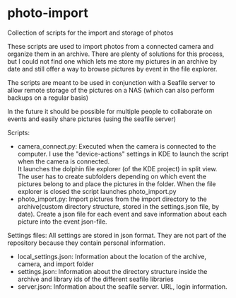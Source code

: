 # photo-import
Collection of scripts for the import and storage of photos

These scripts are used to import photos from a connected camera and organize them in an archive.
There are plenty of solutions for this process, but I could not find one which lets me store my pictures in an archive by date
and still offer a way to browse pictures by event in the file explorer.

The scripts are meant to be used in conjunction with a Seafile server to allow remote storage of the pictures on a NAS (which can also perform backups on a regular basis)

In the future it should be possible for multiple people to collaborate on events and easily share pictures (using the seafile server)

Scripts:
  - camera_connect.py: Executed when the camera is connected to the computer. I use the "device-actions" settings in KDE to launch the script when the camera is connected.  
  It launches the dolphin file explorer (of the KDE project) in split view. The user has to create subfolders depending on which event the pictures belong to and place the pictures in the folder. When the file explorer is closed the script launches photo_import.py
  - photo_import.py: Import pictures from the import directory to the archive(custom directory structure, stored in the settings.json file, by date). Create a json file for each event and save information about each picture into the event json-file.
  

Settings files:
All settings are stored in json format. They are not part of the repository because they contain personal information.
  - local_settings.json: Information about the location of the archive, camera, and import folder
  - settings.json: Information about the directory structure inside the archive and library ids of the different seafile libraries
  - server.json: Information about the seafile server. URL, login information.
  
